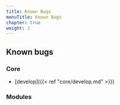 ```yaml
---
title: Known Bugs
menuTitle: Known Bugs
chapter: true
weight: 3
---
```


## Known bugs

### Core

* [develop]({{< ref "core/develop.md" >}})


### Modules


